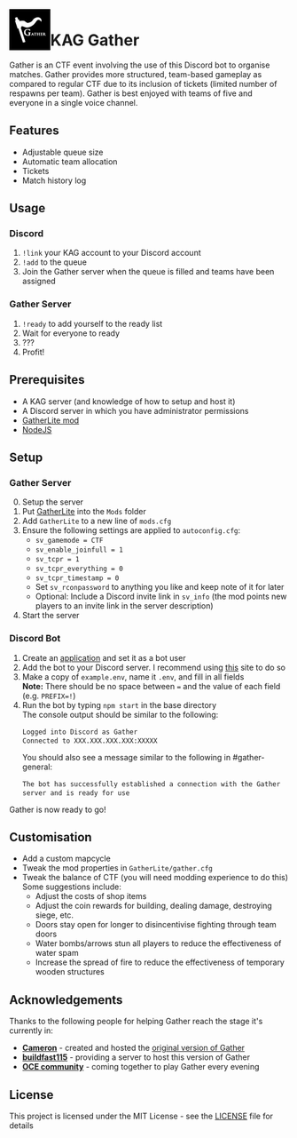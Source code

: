 <img src="icon.jpg" align="left" height="74" />

# KAG Gather
Gather is an CTF event involving the use of this Discord bot to organise matches. Gather provides more structured, team-based gameplay as compared to regular CTF due to its inclusion of tickets (limited number of respawns per team). Gather is best enjoyed with teams of five and everyone in a single voice channel.

## Features
- Adjustable queue size
- Automatic team allocation
- Tickets
- Match history log

## Usage
### Discord
1. `!link` your KAG account to your Discord account
2. `!add` to the queue
3. Join the Gather server when the queue is filled and teams have been assigned

### Gather Server
1. `!ready` to add yourself to the ready list
2. Wait for everyone to ready
3. ???
4. Profit!

## Prerequisites
- A KAG server (and knowledge of how to setup and host it)
- A Discord server in which you have administrator permissions
- [GatherLite mod](https://github.com/eps0003/Gatherlite)
- [NodeJS](https://nodejs.org/)

## Setup
### Gather Server
0. Setup the server
1. Put [GatherLite](https://github.com/eps0003/Gatherlite) into the `Mods` folder
2. Add `GatherLite` to a new line of `mods.cfg`
3. Ensure the following settings are applied to `autoconfig.cfg`:
   - `sv_gamemode = CTF`
   - `sv_enable_joinfull = 1`
   - `sv_tcpr = 1`
   - `sv_tcpr_everything = 0`
   - `sv_tcpr_timestamp = 0`
   - Set `sv_rconpassword` to anything you like and keep note of it for later
   - Optional: Include a Discord invite link in `sv_info` (the mod points new players to an invite link in the server description)
4. Start the server

### Discord Bot
1. Create an [application](https://discord.com/developers/applications) and set it as a bot user
2. Add the bot to your Discord server. I recommend using [this](https://discordapi.com/permissions.html#8) site to do so
3. Make a copy of `example.env`, name it `.env`, and fill in all fields  
   **Note:** There should be no space between `=` and the value of each field (e.g. `PREFIX=!`)
4. Run the bot by typing `npm start` in the base directory  
   The console output should be similar to the following:  
   ```
   Logged into Discord as Gather
   Connected to XXX.XXX.XXX.XXX:XXXXX
   ```
   You should also see a message similar to the following in #gather-general:  
   ```
   The bot has successfully established a connection with the Gather server and is ready for use
   ```
Gather is now ready to go!

## Customisation
- Add a custom mapcycle
- Tweak the mod properties in `GatherLite/gather.cfg`
- Tweak the balance of CTF (you will need modding experience to do this)   
  Some suggestions include:
   - Adjust the costs of shop items
   - Adjust the coin rewards for building, dealing damage, destroying siege, etc.
   - Doors stay open for longer to disincentivise fighting through team doors
   - Water bombs/arrows stun all players to reduce the effectiveness of water spam
   - Increase the spread of fire to reduce the effectiveness of temporary wooden structures

## Acknowledgements
Thanks to the following people for helping Gather reach the stage it's currently in:
- **[Cameron](https://forum.thd.vg/members/6469/)** - created and hosted the [original version of Gather](https://github.com/CameronTenTen/discordBot)
- **[buildfast115](https://forum.thd.vg/members/13758/)** - providing a server to host this version of Gather
- **[OCE community](https://discord.com/invite/5ukqMU7)** - coming together to play Gather every evening

## License
This project is licensed under the MIT License - see the [LICENSE](./LICENSE) file for details
